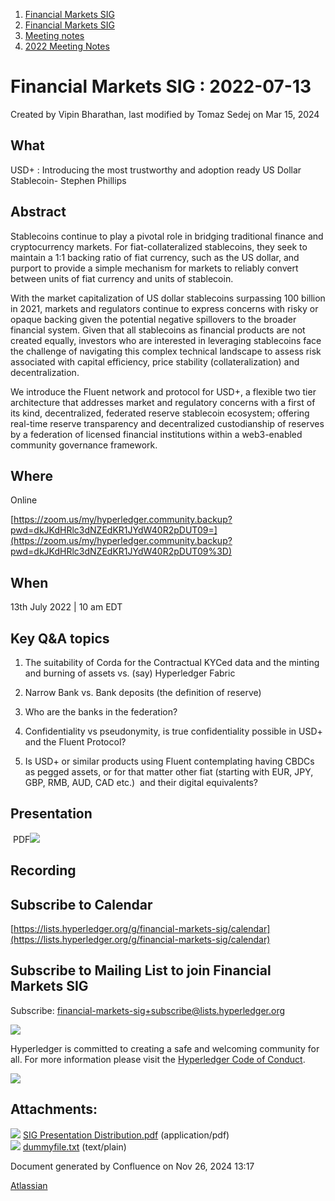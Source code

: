1. [Financial Markets SIG](index.html)
2. [Financial Markets SIG](Financial-Markets-SIG_20545549.html)
3. [Meeting notes](Meeting-notes_20558268.html)
4. [2022 Meeting Notes](2022-Meeting-Notes_20547503.html)

# Financial Markets SIG : 2022-07-13

Created by Vipin Bharathan, last modified by Tomaz Sedej on Mar 15, 2024

## What

USD+ : Introducing the most trustworthy and adoption ready US Dollar Stablecoin- Stephen Phillips

## Abstract

Stablecoins continue to play a pivotal role in bridging traditional finance and cryptocurrency markets. For fiat-collateralized stablecoins, they seek to maintain a 1:1 backing ratio of fiat currency, such as the US dollar, and purport to provide a simple mechanism for markets to reliably convert between units of fiat currency and units of stablecoin. 

With the market capitalization of US dollar stablecoins surpassing 100 billion in 2021, markets and regulators continue to express concerns with risky or opaque backing given the potential negative spillovers to the broader financial system. Given that all stablecoins as financial products are not created equally, investors who are interested in leveraging stablecoins face the challenge of navigating this complex technical landscape to assess risk associated with capital efficiency, price stability (collateralization) and decentralization.

We introduce the Fluent network and protocol for USD+, a flexible two tier architecture that addresses market and regulatory concerns with a first of its kind, decentralized, federated reserve stablecoin ecosystem; offering real-time reserve transparency and decentralized custodianship of reserves by a federation of licensed financial institutions within a web3-enabled community governance framework.

## Where

Online

[https://zoom.us/my/hyperledger.community.backup?pwd=dkJKdHRlc3dNZEdKR1JYdW40R2pDUT09=](https://zoom.us/my/hyperledger.community.backup?pwd=dkJKdHRlc3dNZEdKR1JYdW40R2pDUT09%3D)

## When

13th July 2022 | 10 am EDT

## Key Q&amp;A topics

1. The suitability of Corda for the Contractual KYCed data and the minting and burning of assets vs. (say) Hyperledger Fabric
2. Narrow Bank vs. Bank deposits (the definition of reserve)
3. Who are the banks in the federation?
   
4. Confidentiality vs pseudonymity, is true confidentiality possible in USD+ and the Fluent Protocol?
5. Is USD+ or similar products using Fluent contemplating having CBDCs as pegged assets, or for that matter other fiat (starting with EUR, JPY, GBP, RMB, AUD, CAD etc.)  and their digital equivalents?

## Presentation

 PDF[![](attachments/thumbnails/20547419/20560048)](attachments/20547419/20560048.pdf)

## Recording

## Subscribe to Calendar

[https://lists.hyperledger.org/g/financial-markets-sig/calendar](https://lists.hyperledger.org/g/financial-markets-sig/calendar)

## Subscribe to Mailing List to join Financial Markets SIG

Subscribe: [financial-markets-sig+subscribe@lists.hyperledger.org](mailto:financial-markets-sig+subscribe@lists.hyperledger.org)

![](https://wiki.hyperledger.org/download/attachments/2392771/welcome.png?version=2&modificationDate=1572450107000&api=v2)

Hyperledger is committed to creating a safe and welcoming community for all. For more information please visit the [Hyperledger Code of Conduct](https://lf-hyperledger.atlassian.net/wiki/display/HYP/Hyperledger+Code+of+Conduct).

![](https://wiki.hyperledger.org/download/attachments/29034696/Antitrustnotice.png?version=1&modificationDate=1581695654000&api=v2)

## Attachments:

![](images/icons/bullet_blue.gif) [SIG Presentation Distribution.pdf](attachments/20547419/20560048.pdf) (application/pdf)  
![](images/icons/bullet_blue.gif) [dummyfile.txt](attachments/20547419/20560041.txt) (text/plain)

Document generated by Confluence on Nov 26, 2024 13:17

[Atlassian](http://www.atlassian.com/)
